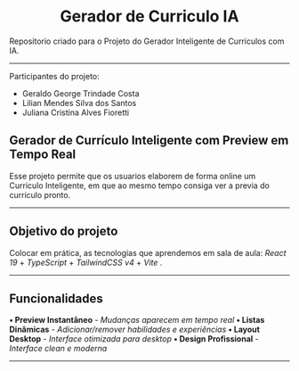 <h1 align="center">Gerador de Curriculo IA </h1>

Repositorio criado para o Projeto do Gerador Inteligente de Currículos com IA.
______________________________________________________________________________________________


Participantes do projeto:
* Geraldo George Trindade Costa 
* Lilian Mendes Silva dos Santos 
* Juliana Cristina Alves Fioretti

## Gerador de Currículo Inteligente com Preview em Tempo Real

Esse projeto permite que os usuarios elaborem de forma online um Curriculo Inteligente, em que ao mesmo tempo consiga ver a previa do curriculo pronto.

____________________________________________________________________________________________
## Objetivo do projeto

Colocar em prática, as tecnologias que aprendemos em sala de aula:
_React 19_ + _TypeScript_ + _TailwindCSS v4_ + _Vite_ .

______________________________________________________________________________________________

## Funcionalidades

**• Preview Instantâneo** - *Mudanças aparecem em tempo real*
**• Listas Dinâmicas** - *Adicionar/remover habilidades e experiências*
**• Layout Desktop** - *Interface otimizada para desktop*
**• Design Profissional** - *Interface clean e moderna*

____________________________________________________________________________________________



